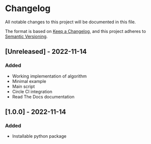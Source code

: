 # Changelog

All notable changes to this project will be documented in this file.

The format is based on [Keep a Changelog](https://keepachangelog.com/en/1.0.0/),
and this project adheres to [Semantic Versioning](https://semver.org/spec/v2.0.0.html).

## [Unreleased] - 2022-11-14

### Added
- Working implementation of algorithm
- Minimal example
- Main script
- Circle CI integration
- Read The Docs documentation

## [1.0.0] - 2022-11-14

### Added

- Installable python package
